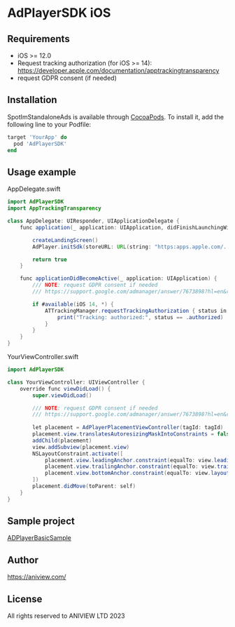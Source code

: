 # AdPlayerSDK iOS

## Requirements
 * iOS >= 12.0
 * Request tracking authorization (for iOS >= 14):
   https://developer.apple.com/documentation/apptrackingtransparency
 * request GDPR consent (if needed)

## Installation

SpotImStandaloneAds is available through [CocoaPods](https://cocoapods.org). To install
it, add the following line to your Podfile:

```ruby
target 'YourApp' do
  pod 'AdPlayerSDK'
end
```

## Usage example

AppDelegate.swift
```java
import AdPlayerSDK
import AppTrackingTransparency

class AppDelegate: UIResponder, UIApplicationDelegate {
    func application(_ application: UIApplication, didFinishLaunchingWithOptions launchOptions: [UIApplication.LaunchOptionsKey: Any]?) -> Bool { // swiftlint:disable:this line_length

        createLandingScreen()
        AdPlayer.initSdk(storeURL: URL(string: "https:apps.apple.com/.....")!)

        return true
    }

    func applicationDidBecomeActive(_ application: UIApplication) {
        /// NOTE: request GDPR consent if needed
        /// https://support.google.com/admanager/answer/7673898?hl=en&ref_topic=10366389&sjid=10800144486024696532-EU

        if #available(iOS 14, *) {
            ATTrackingManager.requestTrackingAuthorization { status in
                print("Tracking: authorized:", status == .authorized)
            }
        }
    }
}
```

YourViewController.swift
```java
import AdPlayerSDK

class YourViewController: UIViewController {
    override func viewDidLoad() {
        super.viewDidLoad()

        /// NOTE: request GDPR consent if needed
        /// https://support.google.com/admanager/answer/7673898?hl=en&ref_topic=10366389&sjid=10800144486024696532-EU
    
        let placement = AdPlayerPlacementViewController(tagId: tagId)
        placement.view.translatesAutoresizingMaskIntoConstraints = false
        addChild(placement)
        view.addSubview(placement.view)
        NSLayoutConstraint.activate([
            placement.view.leadingAnchor.constraint(equalTo: view.leadingAnchor),
            placement.view.trailingAnchor.constraint(equalTo: view.trailingAnchor),
            placement.view.bottomAnchor.constraint(equalTo: view.layoutMarginsGuide.bottomAnchor)
        ])
        placement.didMove(toParent: self)
    }
}
```

## Sample project
[ADPlayerBasicSample](https://github.com/Aniview/ad-player-sdk-ios-pods/tree/main/ADPlayerBasicSample)

## Author

https://aniview.com/

## License

All rights reserved to ANIVIEW LTD 2023

